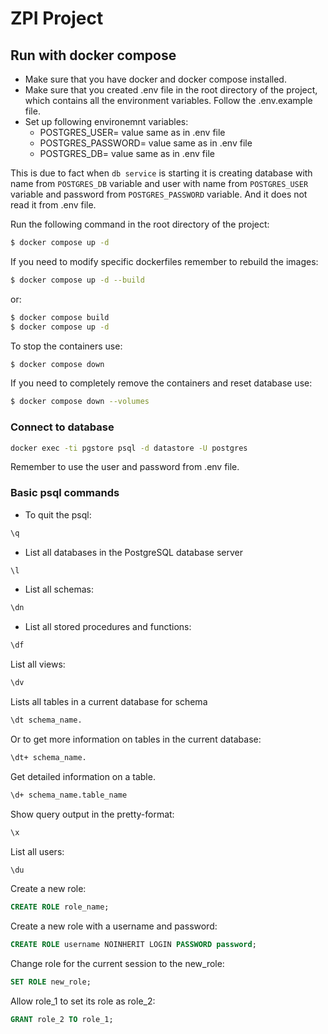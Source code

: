 # ZPI Project

## Run with docker compose
* Make sure that you have docker and docker compose installed.
* Make sure that you created .env file in the root directory of the project, which contains all the environment variables. Follow the .env.example file.
* Set up following environemnt variables:
     * POSTGRES_USER= value same as in .env file
     * POSTGRES_PASSWORD= value same as in .env file
     * POSTGRES_DB= value same as in .env file

This is due to fact when `db service` is starting it is creating database with name from `POSTGRES_DB` variable and user with name from `POSTGRES_USER` variable and password from `POSTGRES_PASSWORD` variable. And it does not read it from .env file.

Run the following command in the root directory of the project:
```bash
$ docker compose up -d
```

If you need to modify specific dockerfiles remember to rebuild the images:
```bash
$ docker compose up -d --build
```
or:
```bash
$ docker compose build
$ docker compose up -d
```

To stop the containers use:
```bash
$ docker compose down
```

If you need to completely remove the containers and reset database use:
```bash
$ docker compose down --volumes
```

### Connect to database
```bash
docker exec -ti pgstore psql -d datastore -U postgres
```
Remember to use the user and password from .env file.

### Basic psql commands
* To quit the psql:
```bash
\q
```

* List all databases in the PostgreSQL database server

```bash
\l
```

* List all schemas:

```bash
\dn
```

* List all stored procedures and functions:

```bash
\df
```

List all views:

```bash
\dv
```

Lists all tables in a current database for schema
```bash
\dt schema_name.
```

Or to get more information on tables in the current database:

```bash
\dt+ schema_name.
```

Get detailed information on a table.

```bash
\d+ schema_name.table_name
```

Show query output in the pretty-format:

```bash
\x
```

List all users:

```bash
\du
```

Create a new role:
```sql
CREATE ROLE role_name;
```

Create a new role with a username and password:
```sql
CREATE ROLE username NOINHERIT LOGIN PASSWORD password;
```

Change role for the current session to the new_role:
```sql
SET ROLE new_role;
```

Allow role_1 to set its role as role_2:
```sql
GRANT role_2 TO role_1;
```
